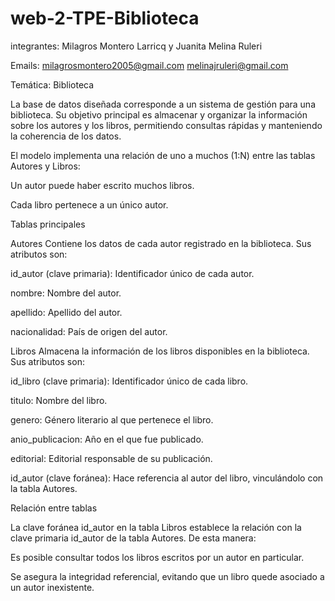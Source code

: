 # web-2-TPE-Biblioteca
integrantes: Milagros Montero Larricq y Juanita Melina Ruleri

Emails:
milagrosmontero2005@gmail.com
melinajruleri@gmail.com 

Temática: Biblioteca

La base de datos diseñada corresponde a un sistema de gestión para una biblioteca. Su objetivo principal es almacenar y organizar la información sobre los autores y los libros, permitiendo consultas rápidas y manteniendo la coherencia de los datos.

El modelo implementa una relación de uno a muchos (1:N) entre las tablas Autores y Libros:

Un autor puede haber escrito muchos libros.

Cada libro pertenece a un único autor.

Tablas principales

Autores
Contiene los datos de cada autor registrado en la biblioteca. Sus atributos son:

id_autor (clave primaria): Identificador único de cada autor.

nombre: Nombre del autor.

apellido: Apellido del autor.

nacionalidad: País de origen del autor.

Libros
Almacena la información de los libros disponibles en la biblioteca. Sus atributos son:

id_libro (clave primaria): Identificador único de cada libro.

titulo: Nombre del libro.

genero: Género literario al que pertenece el libro.

anio_publicacion: Año en el que fue publicado.

editorial: Editorial responsable de su publicación.

id_autor (clave foránea): Hace referencia al autor del libro, vinculándolo con la tabla Autores.

Relación entre tablas

La clave foránea id_autor en la tabla Libros establece la relación con la clave primaria id_autor de la tabla Autores. De esta manera:

Es posible consultar todos los libros escritos por un autor en particular.

Se asegura la integridad referencial, evitando que un libro quede asociado a un autor inexistente.
